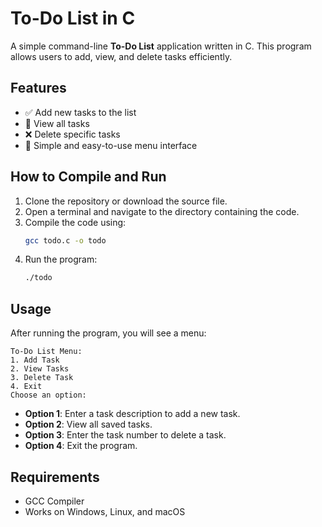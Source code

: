 # To-Do List in C

A simple command-line **To-Do List** application written in C. This program allows users to add, view, and delete tasks efficiently.

## Features

- ✅ Add new tasks to the list
- 📜 View all tasks
- ❌ Delete specific tasks
- 🎨 Simple and easy-to-use menu interface

## How to Compile and Run

1. Clone the repository or download the source file.
2. Open a terminal and navigate to the directory containing the code.
3. Compile the code using:
   ```sh
   gcc todo.c -o todo
   ```
4. Run the program:
   ```sh
   ./todo
   ```

## Usage

After running the program, you will see a menu:

```
To-Do List Menu:
1. Add Task
2. View Tasks
3. Delete Task
4. Exit
Choose an option:
```

- **Option 1**: Enter a task description to add a new task.
- **Option 2**: View all saved tasks.
- **Option 3**: Enter the task number to delete a task.
- **Option 4**: Exit the program.

## Requirements

- GCC Compiler
- Works on Windows, Linux, and macOS

##

